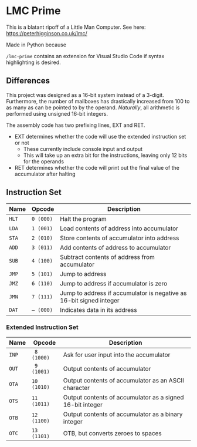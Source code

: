 # LMC Prime
This is a blatant ripoff of a Little Man Computer. See here: https://peterhigginson.co.uk/lmc/

Made in Python because

`/lmc-prime` contains an extension for Visual Studio Code if syntax highlighting is desired.

## Differences
This project was designed as a 16-bit system instead of a 3-digit.
Furthermore, the number of mailboxes has drastically increased from 100 to as many as can be pointed to by the operand.
*Naturally*, all arithmetic is performed using unsigned 16-bit integers.

The assembly code has two prefixing lines, EXT and RET.
* EXT determines whether the code will use the extended instruction set or not
  * These currently include console input and output
  * This will take up an extra bit for the instructions, leaving only 12 bits for the operands
* RET determines whether the code will print out the final value of the accumulator after halting

## Instruction Set
| Name  | Opcode    | Description                                   |
|-------|-----------|-----------------------------------------------|
| `HLT` | `0 (000)` | Halt the program                              |
| `LDA` | `1 (001)` | Load contents of address into accumulator     |
| `STA` | `2 (010)` | Store contents of accumulator into address    |
| `ADD` | `3 (011)` | Add contents of address to accumulator        |
| `SUB` | `4 (100)` | Subtract contents of address from accumulator |
| `JMP` | `5 (101)` | Jump to address                               |
| `JMZ` | `6 (110)` | Jump to address if accumulator is zero        |
| `JMN` | `7 (111)` | Jump to address if accumulator is negative as 16-bit signed integer    |
| `DAT` | `— (000)` | Indicates data in its address |

### Extended Instruction Set
| Name  | Opcode      | Description                                               |
|-------|-------------|-----------------------------------------------------------|
| `INP` | ` 8 (1000)` | Ask for user input into the accumulator                   |
| `OUT` | ` 9 (1001)` | Output contents of accumulator                            |
| `OTA` | `10 (1010)` | Output contents of accumulator as an ASCII character      |
| `OTS` | `11 (1011)` | Output contents of accumulator as a signed 16-bit integer |
| `OTB` | `12 (1100)` | Output contents of accumulator as a binary integer        |
| `OTC` | `13 (1101)` | OTB, but converts zeroes to spaces                        |
